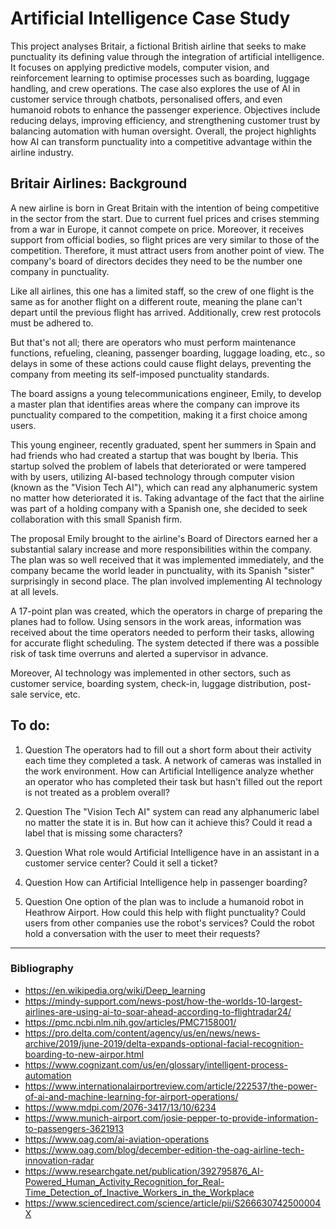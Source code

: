 # Artificial Intelligence Case Study

This project analyses Britair, a fictional British airline that seeks to make punctuality its defining value through the integration of artificial intelligence. It focuses on applying predictive models, computer vision, and reinforcement learning to optimise processes such as boarding, luggage handling, and crew operations. The case also explores the use of AI in customer service through chatbots, personalised offers, and even humanoid robots to enhance the passenger experience. Objectives include reducing delays, improving efficiency, and strengthening customer trust by balancing automation with human oversight. Overall, the project highlights how AI can transform punctuality into a competitive advantage within the airline industry.

## Britair Airlines: Background

A new airline is born in Great Britain with the intention of being competitive in the sector from the start. Due to current fuel prices and crises stemming from a war in Europe, it cannot compete on price. Moreover, it receives support from official bodies, so flight prices are very similar to those of the competition.
Therefore, it must attract users from another point of view. The company's board of directors decides they need to be the number one company in punctuality.

Like all airlines, this one has a limited staff, so the crew of one flight is the same as for another flight on a different route, meaning the plane can't depart until the previous flight has arrived. Additionally, crew rest protocols must be adhered to.

But that's not all; there are operators who must perform maintenance functions, refueling, cleaning, passenger boarding, luggage loading, etc., so delays in some of these actions could cause flight delays, preventing the company from meeting its self-imposed punctuality standards.

The board assigns a young telecommunications engineer, Emily, to develop a master plan that identifies areas where the company can improve its punctuality compared to the competition, making it a first choice among users.

This young engineer, recently graduated, spent her summers in Spain and had friends who had created a startup that was bought by Iberia. This startup solved the problem of labels that deteriorated or were tampered with by users, utilizing AI-based technology through computer vision (known as the "Vision Tech AI"), which can read any alphanumeric system no matter how deteriorated it is. Taking advantage of the fact that the airline was part of a holding company with a Spanish one, she decided to seek collaboration with this small Spanish firm.

The proposal Emily brought to the airline's Board of Directors earned her a substantial salary increase and more responsibilities within the company. The plan was so well received that it was implemented immediately, and the company became the world leader in punctuality, with its Spanish "sister" surprisingly in second place. The plan involved implementing AI technology at all levels.

A 17-point plan was created, which the operators in charge of preparing the planes had to follow. Using sensors in the work areas, information was received about the time operators needed to perform their tasks, allowing for accurate flight scheduling. The system detected if there was a possible risk of task time overruns and alerted a supervisor in advance.

Moreover, AI technology was implemented in other sectors, such as customer service, boarding system, check-in, luggage distribution, post-sale service, etc.


## To do:
1. Question
The operators had to fill out a short form about their activity each time they completed a task. A network of cameras was installed in the work environment. How can Artificial Intelligence analyze whether an operator who has completed their task but hasn't filled out the report is not treated as a problem overall?

2. Question
The "Vision Tech AI" system can read any alphanumeric label no matter the state it is in. But how can it achieve this? Could it read a label that is missing some characters?

3. Question
What role would Artificial Intelligence have in an assistant in a customer service center? Could it sell a ticket?

4. Question
How can Artificial Intelligence help in passenger boarding?

5. Question
One option of the plan was to include a humanoid robot in Heathrow Airport. How could this help with flight punctuality? Could users from other companies use the robot's services? Could the robot hold a conversation with the user to meet their requests?

------------
### Bibliography
- https://en.wikipedia.org/wiki/Deep_learning
- https://mindy-support.com/news-post/how-the-worlds-10-largest-airlines-are-using-ai-to-soar-ahead-according-to-flightradar24/
- https://pmc.ncbi.nlm.nih.gov/articles/PMC7158001/
- https://pro.delta.com/content/agency/us/en/news/news-archive/2019/june-2019/delta-expands-optional-facial-recognition-boarding-to-new-airpor.html
- https://www.cognizant.com/us/en/glossary/intelligent-process-automation
- https://www.internationalairportreview.com/article/222537/the-power-of-ai-and-machine-learning-for-airport-operations/
- https://www.mdpi.com/2076-3417/13/10/6234
- https://www.munich-airport.com/josie-pepper-to-provide-information-to-passengers-3621913
- https://www.oag.com/ai-aviation-operations
- https://www.oag.com/blog/december-edition-the-oag-airline-tech-innovation-radar
- https://www.researchgate.net/publication/392795876_AI-Powered_Human_Activity_Recognition_for_Real-Time_Detection_of_Inactive_Workers_in_the_Workplace
- https://www.sciencedirect.com/science/article/pii/S266630742500004X


